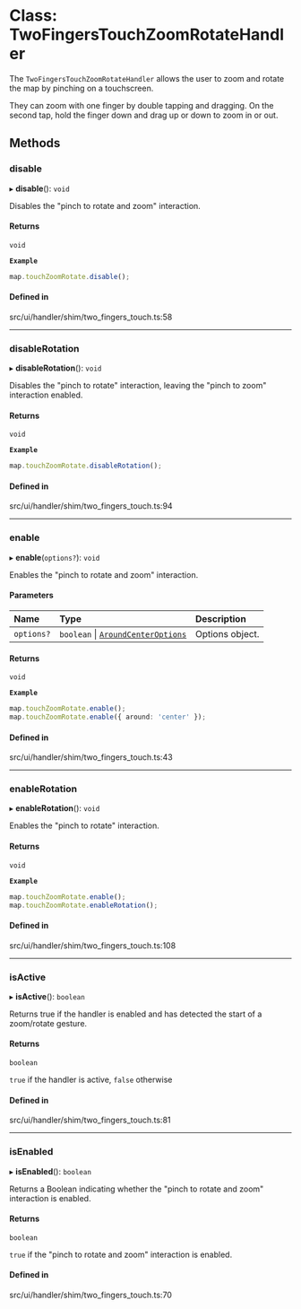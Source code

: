 # Class: TwoFingersTouchZoomRotateHandler

The `TwoFingersTouchZoomRotateHandler` allows the user to zoom and rotate the map by
pinching on a touchscreen.

They can zoom with one finger by double tapping and dragging. On the second tap,
hold the finger down and drag up or down to zoom in or out.

## Methods

### disable

▸ **disable**(): `void`

Disables the "pinch to rotate and zoom" interaction.

#### Returns

`void`

**`Example`**

```ts
map.touchZoomRotate.disable();
```

#### Defined in

src/ui/handler/shim/two_fingers_touch.ts:58

___

### disableRotation

▸ **disableRotation**(): `void`

Disables the "pinch to rotate" interaction, leaving the "pinch to zoom"
interaction enabled.

#### Returns

`void`

**`Example`**

```ts
map.touchZoomRotate.disableRotation();
```

#### Defined in

src/ui/handler/shim/two_fingers_touch.ts:94

___

### enable

▸ **enable**(`options?`): `void`

Enables the "pinch to rotate and zoom" interaction.

#### Parameters

| Name | Type | Description |
| :------ | :------ | :------ |
| `options?` | `boolean` \| [`AroundCenterOptions`](../types/AroundCenterOptions.md) | Options object. |

#### Returns

`void`

**`Example`**

```ts
map.touchZoomRotate.enable();
map.touchZoomRotate.enable({ around: 'center' });
```

#### Defined in

src/ui/handler/shim/two_fingers_touch.ts:43

___

### enableRotation

▸ **enableRotation**(): `void`

Enables the "pinch to rotate" interaction.

#### Returns

`void`

**`Example`**

```ts
map.touchZoomRotate.enable();
map.touchZoomRotate.enableRotation();
```

#### Defined in

src/ui/handler/shim/two_fingers_touch.ts:108

___

### isActive

▸ **isActive**(): `boolean`

Returns true if the handler is enabled and has detected the start of a zoom/rotate gesture.

#### Returns

`boolean`

`true` if the handler is active, `false` otherwise

#### Defined in

src/ui/handler/shim/two_fingers_touch.ts:81

___

### isEnabled

▸ **isEnabled**(): `boolean`

Returns a Boolean indicating whether the "pinch to rotate and zoom" interaction is enabled.

#### Returns

`boolean`

`true` if the "pinch to rotate and zoom" interaction is enabled.

#### Defined in

src/ui/handler/shim/two_fingers_touch.ts:70
